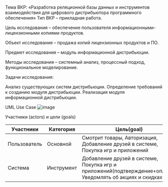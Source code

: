 Тема ВКР: «Разработка реляционной базы данных и инструментов взаимодействия для цифрового дистрибьютора программного обеспечения»
Тип ВКР – прикладная работа.

Цель исследования – обеспечение пользователя информационными-лицензионными копиями продуктов.

Объект исследования – продажа копий лицензионных продуктов и ПО.

Предмет исследования – модуль информационной дистрибьюции.

Методы исследования – системный анализ, процессный подход, функциональное моделирование.

Задачи исследования:

Анализ существующих систем дистрибьюции.
Определение требований к созданию модуля дистрибьюции.
Реализация модуля информационной дистрибьюции.

UML Use Case
![image](https://user-images.githubusercontent.com/79461676/209328784-385eb2a3-7c53-4557-926a-ef75cb86c07e.png)

Участники (actors) и цели (goals)

| **Участники** | **Категория** | **Цель(goal)** |
|---|---|---|
| Пользователь | Основной | Смотрит товары, Авторизация, Добавление друзей в системе, Покупка игр и приложений |
| Система | Инструмент | Добавление друзей в системе, Покупка игр и приложений(подтверждение+оплата), Уведомлять об акциях и скидках |


